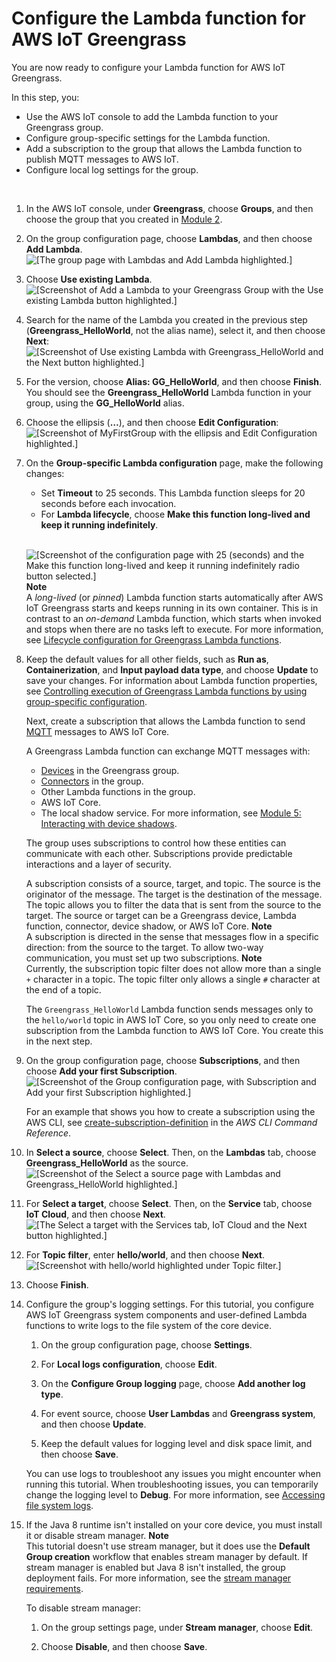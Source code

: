 # Configure the Lambda function for AWS IoT Greengrass<a name="config-lambda"></a>

You are now ready to configure your Lambda function for AWS IoT Greengrass\.

In this step, you:
+ Use the AWS IoT console to add the Lambda function to your Greengrass group\.
+ Configure group\-specific settings for the Lambda function\.
+ Add a subscription to the group that allows the Lambda function to publish MQTT messages to AWS IoT\.
+ Configure local log settings for the group\.

 

1. In the AWS IoT console, under **Greengrass**, choose **Groups**, and then choose the group that you created in [Module 2](module2.md)\.

1. On the group configuration page, choose **Lambdas**, and then choose **Add Lambda**\.  
![\[The group page with Lambdas and Add Lambda highlighted.\]](http://docs.aws.amazon.com/greengrass/latest/developerguide/images/console-group-lambdas.png)

1. Choose **Use existing Lambda**\.  
![\[Screenshot of Add a Lambda to your Greengrass Group with the Use existing Lambda button highlighted.\]](http://docs.aws.amazon.com/greengrass/latest/developerguide/images/gg-get-started-032.png)

1. Search for the name of the Lambda you created in the previous step \(**Greengrass\_HelloWorld**, not the alias name\), select it, and then choose **Next**:  
![\[Screenshot of Use existing Lambda with Greengrass_HelloWorld and the Next button highlighted.\]](http://docs.aws.amazon.com/greengrass/latest/developerguide/images/gg-get-started-033.png)

1. For the version, choose **Alias: GG\_HelloWorld**, and then choose **Finish**\. You should see the **Greengrass\_HelloWorld** Lambda function in your group, using the **GG\_HelloWorld** alias\.

1. Choose the ellipsis \(**…**\), and then choose **Edit Configuration**:  
![\[Screenshot of MyFirstGroup with the ellipsis and Edit Configuration highlighted.\]](http://docs.aws.amazon.com/greengrass/latest/developerguide/images/gg-get-started-034.png)

1. On the **Group\-specific Lambda configuration** page, make the following changes:
   + Set **Timeout** to 25 seconds\. This Lambda function sleeps for 20 seconds before each invocation\.
   + For **Lambda lifecycle**, choose **Make this function long\-lived and keep it running indefinitely**\.

      
![\[Screenshot of the configuration page with 25 (seconds) and the Make this function long-lived and keep it running indefinitely radio button selected.\]](http://docs.aws.amazon.com/greengrass/latest/developerguide/images/gg-get-started-035.png)
**Note**  
<a name="long-lived-lambda"></a>A *long\-lived* \(or *pinned*\) Lambda function starts automatically after AWS IoT Greengrass starts and keeps running in its own container\. This is in contrast to an *on\-demand* Lambda function, which starts when invoked and stops when there are no tasks left to execute\. For more information, see [Lifecycle configuration for Greengrass Lambda functions](lambda-functions.md#lambda-lifecycle)\.

1. Keep the default values for all other fields, such as **Run as**, **Containerization**, and **Input payload data type**, and choose **Update** to save your changes\. For information about Lambda function properties, see [Controlling execution of Greengrass Lambda functions by using group\-specific configuration](lambda-group-config.md)\.

   Next, create a subscription that allows the Lambda function to send [MQTT](http://mqtt.org/) messages to AWS IoT Core\.

   A Greengrass Lambda function can exchange MQTT messages with:
   + [Devices](what-is-gg.md#greengrass-devices) in the Greengrass group\.
   + [Connectors](connectors.md) in the group\.
   + Other Lambda functions in the group\.
   + AWS IoT Core\.
   + The local shadow service\. For more information, see [Module 5: Interacting with device shadows](module5.md)\.

   The group uses subscriptions to control how these entities can communicate with each other\. Subscriptions provide predictable interactions and a layer of security\.

   A subscription consists of a source, target, and topic\. The source is the originator of the message\. The target is the destination of the message\. The topic allows you to filter the data that is sent from the source to the target\. The source or target can be a Greengrass device, Lambda function, connector, device shadow, or AWS IoT Core\.
**Note**  
A subscription is directed in the sense that messages flow in a specific direction: from the source to the target\. To allow two\-way communication, you must set up two subscriptions\.
**Note**  
 Currently, the subscription topic filter does not allow more than a single `+` character in a topic\. The topic filter only allows a single `#` character at the end of a topic\. 

   The `Greengrass_HelloWorld` Lambda function sends messages only to the `hello/world` topic in AWS IoT Core, so you only need to create one subscription from the Lambda function to AWS IoT Core\. You create this in the next step\.

1. On the group configuration page, choose **Subscriptions**, and then choose **Add your first Subscription**\.  
![\[Screenshot of the Group configuration page, with Subscription and Add your first Subscription highlighted.\]](http://docs.aws.amazon.com/greengrass/latest/developerguide/images/gg-get-started-036.png)

   For an example that shows you how to create a subscription using the AWS CLI, see [create\-subscription\-definition](https://awscli.amazonaws.com/v2/documentation/api/latest/reference/greengrass/create-subscription-definition.html) in the *AWS CLI Command Reference*\.

1. In **Select a source**, choose **Select**\. Then, on the **Lambdas** tab, choose **Greengrass\_HelloWorld** as the source\.   
![\[Screenshot of the Select a source page with Lambdas and Greengrass_HelloWorld highlighted.\]](http://docs.aws.amazon.com/greengrass/latest/developerguide/images/gg-get-started-037.png)

1. For **Select a target**, choose **Select**\. Then, on the **Service** tab, choose **IoT Cloud**, and then choose **Next**\.  
![\[The Select a target with the Services tab, IoT Cloud and the Next button highlighted.\]](http://docs.aws.amazon.com/greengrass/latest/developerguide/images/gg-get-started-038.png)

1. For **Topic filter**, enter **hello/world**, and then choose **Next**\.  
![\[Screenshot with hello/world highlighted under Topic filter.\]](http://docs.aws.amazon.com/greengrass/latest/developerguide/images/gg-get-started-039.png)

1. Choose **Finish**\.

1. Configure the group's logging settings\. For this tutorial, you configure AWS IoT Greengrass system components and user\-defined Lambda functions to write logs to the file system of the core device\.

   1. On the group configuration page, choose **Settings**\.

   1. For **Local logs configuration**, choose **Edit**\.

   1. On the **Configure Group logging** page, choose **Add another log type**\.

   1. For event source, choose **User Lambdas** and **Greengrass system**, and then choose **Update**\.

   1. Keep the default values for logging level and disk space limit, and then choose **Save**\.

   You can use logs to troubleshoot any issues you might encounter when running this tutorial\. When troubleshooting issues, you can temporarily change the logging level to **Debug**\. For more information, see [Accessing file system logs](greengrass-logs-overview.md#gg-logs-local)\.

1. <a name="disable-stream-manager-no-java"></a>If the Java 8 runtime isn't installed on your core device, you must install it or disable stream manager\.
**Note**  
This tutorial doesn't use stream manager, but it does use the **Default Group creation** workflow that enables stream manager by default\. If stream manager is enabled but Java 8 isn't installed, the group deployment fails\. For more information, see the [stream manager requirements](stream-manager.md#stream-manager-requirements)\.

   To disable stream manager:

   1. On the group settings page, under **Stream manager**, choose **Edit**\.

   1. Choose **Disable**, and then choose **Save**\.